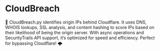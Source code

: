# CloudBreach
🚀 CloudBreach.py identifies origin IPs behind Cloudflare. It uses DNS, WHOIS lookups, SSL analysis, and content hashing to score IPs based on their likelihood of being the origin server. With async operations and SecurityTrails API support, it’s optimized for speed and efficiency. Perfect for bypassing Cloudflare! 🌩️
